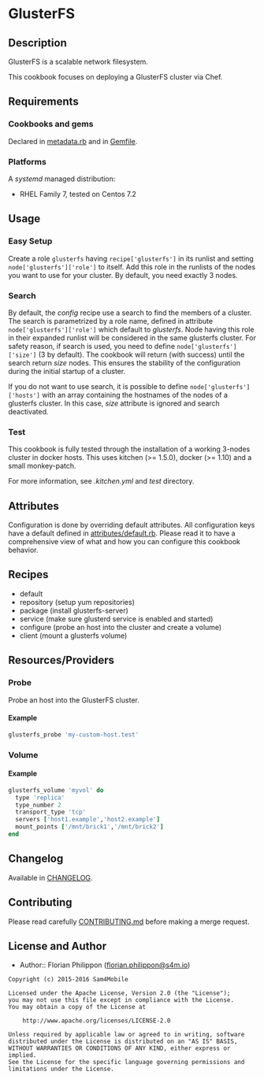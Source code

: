 GlusterFS
==================

Description
-----------

GlusterFS is a scalable network filesystem.

This cookbook focuses on deploying a GlusterFS cluster via Chef.

Requirements
------------

### Cookbooks and gems

Declared in [metadata.rb](metadata.rb) and in [Gemfile](Gemfile).

### Platforms

A *systemd* managed distribution:
- RHEL Family 7, tested on Centos 7.2

Usage
-----

### Easy Setup

Create a role `glusterfs` having `recipe['glusterfs']` in its
runlist and setting `node['glusterfs']['role']` to itself. Add this
role in the runlists of the nodes you want to use for your cluster. By default,
you need exactly 3 nodes.

### Search

By default, the *config* recipe use a search to find the members of a cluster.
The search is parametrized by a role name, defined in attribute
`node['glusterfs']['role']` which default to *glusterfs*.
Node having this role in their expanded runlist will be considered in the same
glusterfs cluster. For safety reason, if search is used, you need to define
`node['glusterfs']['size']` (3 by default). The cookbook will return
(with success) until the search return *size* nodes. This ensures the
stability of the configuration during the initial startup of a cluster.

If you do not want to use search, it is possible to define
`node['glusterfs']['hosts']` with an array containing the hostnames of
the nodes of a glusterfs cluster. In this case, *size* attribute is ignored
and search deactivated.

### Test

This cookbook is fully tested through the installation of a working 3-nodes
cluster in docker hosts. This uses kitchen (>= 1.5.0), docker (>= 1.10) and
a small monkey-patch.

For more information, see *.kitchen.yml* and *test* directory.

Attributes
----------

Configuration is done by overriding default attributes. All configuration keys
have a default defined in [attributes/default.rb](attributes/default.rb).
Please read it to have a comprehensive view of what and how you can configure
this cookbook behavior.

Recipes
-------

* default
* repository (setup yum repositories)
* package (install glusterfs-server)
* service (make sure glusterd service is enabled and started)
* configure (probe an host into the cluster and create a volume)
* client (mount a glusterfs volume)


Resources/Providers
-------------------

### Probe

Probe an host into the GlusterFS cluster.

#### Example

```ruby
glusterfs_probe 'my-custom-host.test'
```

### Volume

#### Example

```ruby
glusterfs_volume 'myvol' do
  type 'replica'
  type_number 2
  transport_type 'tcp'
  servers ['host1.example','host2.example']
  mount_points ['/mnt/brick1','/mnt/brick2']
end
```

Changelog
---------

Available in [CHANGELOG](CHANGELOG).

Contributing
------------

Please read carefully [CONTRIBUTING.md](CONTRIBUTING.md) before making a merge
request.

License and Author
------------------

- Author:: Florian Philippon (<florian.philippon@s4m.io>)

```text
Copyright (c) 2015-2016 Sam4Mobile

Licensed under the Apache License, Version 2.0 (the "License");
you may not use this file except in compliance with the License.
You may obtain a copy of the License at

    http://www.apache.org/licenses/LICENSE-2.0

Unless required by applicable law or agreed to in writing, software
distributed under the License is distributed on an "AS IS" BASIS,
WITHOUT WARRANTIES OR CONDITIONS OF ANY KIND, either express or implied.
See the License for the specific language governing permissions and
limitations under the License.
```
